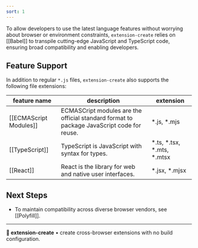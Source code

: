 ```yaml
---
sort: 1
---
```


To allow developers to use the latest language features without worrying about browser or environment constraints, `extension-create` relies on [[Babel]] to transpile cutting-edge JavaScript and TypeScript code, ensuring broad compatibility and enabling developers.

## Feature Support

In addition to regular `*.js` files, `extension-create` also supports the following file extensions:

| feature name | description | extension|
|-|-|-|
| [[ECMAScript Modules]] | ECMASCript modules are the official standard format to package JavaScript code for reuse. | *.js, *.mjs |
| [[TypeScript]] | TypeScript is JavaScript with syntax for types. | *.ts, *.tsx, *.mts, *.mtsx |
| [[React]] | React is the library for web and native user interfaces. | *.jsx, *.mjsx |

## Next Steps

* To maintain compatibility across diverse browser vendors, see [[Polyfill]].

---

**🧩 extension-create** • create cross-browser extensions with no build configuration.
